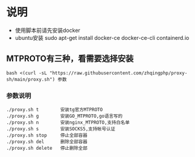 # 说明
* 使用脚本前请先安装docker
* ubuntu安装 sudo apt-get install docker-ce docker-ce-cli containerd.io

  
## MTPROTO有三种，看需要选择安装
```
bash <(curl -sL "https://raw.githubusercontent.com/zhqingphp/proxy-sh/main/proxy.sh") 参数
```
### 参数说明
```
./proxy.sh t        安装tg官方MTPROTO
./proxy.sh g        安装GO_MTPROTO,go语言写的
./proxy.sh n        安装nginx_MTPROTO,支持白名单
./proxy.sh s        安装SOCKS5,支持帐号认证
./proxy.sh stop     停止全部容器
./proxy.sh del      删除全部容器
./proxy.sh delete   停止删除全部
```
